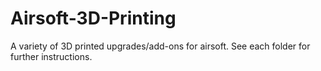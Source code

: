 # Airsoft-3D-Printing
A variety of 3D printed upgrades/add-ons for airsoft.
See each folder for further instructions.
